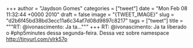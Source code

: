 
+++
author = "Jaydson Gomes"
categories = ["tweet"]
date = "Mon Feb 08 11:32:44 +0000 2010"
draft = false
image = "{TWEET_IMAGE}"
slug = "d2b6f45bd38bd3ecc11a6c34af7d08d9897c8217"
tags = ["tweet"]
title = """RT: @ivonascimento: Ja ta..."""
+++
RT: @ivonascimento: Ja ta liberado o #php5minutes dessa segunda-feira. Dessa vez sobre namespace http://tinyurl.com/ylrk57o
